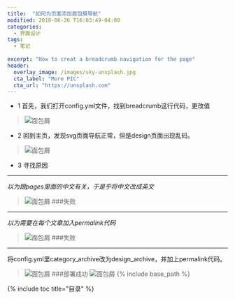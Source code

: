 ```yaml
---
title:  "如何为页面添加面包屑导航"
modified: 2018-06-26 T16:03:49-04:00
categories: 
  - 界面设计
tags:
  - 笔记
  
excerpt: "How to creat a breadcrumb navigation for the page"
header:
  overlay_image: /images/sky-unsplash.jpg
  cta_label: "More PIC"
  cta_url: "https://unsplash.com"
---
```


- 1 首先，我们打开config.yml文件，找到breadcrumb这行代码，更改值
> ![面包屑](https://upload-images.jianshu.io/upload_images/11043489-ffc843e08367b9d3.png?imageMogr2/auto-orient/)
- 2 回到主页，发现svg页面导航正常，但是design页面出现乱码。
> ![面包屑](https://upload-images.jianshu.io/upload_images/11043489-92ec0588fdc38c91.png?imageMogr2/auto-orient/)
- 3 寻找原因
***
*以为跟pages里面的中文有关，于是乎将中文改成英文*
> ![面包屑](https://upload-images.jianshu.io/upload_images/11043489-c83bc087e6e5b90a.png?imageMogr2/auto-orient/)
###失败
***
*以为需要在每个文章加入permalink代码*
> ![面包屑](https://upload-images.jianshu.io/upload_images/11043489-29cbf0d284da80e0.png?imageMogr2/auto-orient/)
###失败
***
将config.yml里category_archive改为design_archive，并加上permalink代码。
> ![面包屑](https://upload-images.jianshu.io/upload_images/11043489-88c3be53be5088c1.png?imageMogr2/auto-orient/)
###部署成功
> ![面包屑](https://www.jianshu.com/p/aa83e41279fa)
{% include base_path %}

{% include toc title="目录" %}

